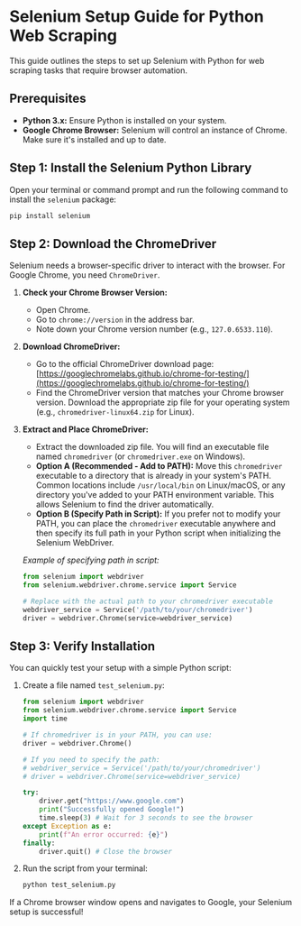 # Selenium Setup Guide for Python Web Scraping

This guide outlines the steps to set up Selenium with Python for web scraping tasks that require browser automation.

## Prerequisites

*   **Python 3.x:** Ensure Python is installed on your system.
*   **Google Chrome Browser:** Selenium will control an instance of Chrome. Make sure it's installed and up to date.

## Step 1: Install the Selenium Python Library

Open your terminal or command prompt and run the following command to install the `selenium` package:

```bash
pip install selenium
```

## Step 2: Download the ChromeDriver

Selenium needs a browser-specific driver to interact with the browser. For Google Chrome, you need `ChromeDriver`.

1.  **Check your Chrome Browser Version:**
    *   Open Chrome.
    *   Go to `chrome://version` in the address bar.
    *   Note down your Chrome version number (e.g., `127.0.6533.110`).

2.  **Download ChromeDriver:**
    *   Go to the official ChromeDriver download page: [https://googlechromelabs.github.io/chrome-for-testing/](https://googlechromelabs.github.io/chrome-for-testing/)
    *   Find the ChromeDriver version that matches your Chrome browser version. Download the appropriate zip file for your operating system (e.g., `chromedriver-linux64.zip` for Linux).

3.  **Extract and Place ChromeDriver:**
    *   Extract the downloaded zip file. You will find an executable file named `chromedriver` (or `chromedriver.exe` on Windows).
    *   **Option A (Recommended - Add to PATH):** Move this `chromedriver` executable to a directory that is already in your system's PATH. Common locations include `/usr/local/bin` on Linux/macOS, or any directory you've added to your PATH environment variable. This allows Selenium to find the driver automatically.
    *   **Option B (Specify Path in Script):** If you prefer not to modify your PATH, you can place the `chromedriver` executable anywhere and then specify its full path in your Python script when initializing the Selenium WebDriver.

    *Example of specifying path in script:*
    ```python
    from selenium import webdriver
    from selenium.webdriver.chrome.service import Service

    # Replace with the actual path to your chromedriver executable
    webdriver_service = Service('/path/to/your/chromedriver')
    driver = webdriver.Chrome(service=webdriver_service)
    ```

## Step 3: Verify Installation

You can quickly test your setup with a simple Python script:

1.  Create a file named `test_selenium.py`:

    ```python
    from selenium import webdriver
    from selenium.webdriver.chrome.service import Service
    import time

    # If chromedriver is in your PATH, you can use:
    driver = webdriver.Chrome()

    # If you need to specify the path:
    # webdriver_service = Service('/path/to/your/chromedriver')
    # driver = webdriver.Chrome(service=webdriver_service)

    try:
        driver.get("https://www.google.com")
        print("Successfully opened Google!")
        time.sleep(3) # Wait for 3 seconds to see the browser
    except Exception as e:
        print(f"An error occurred: {e}")
    finally:
        driver.quit() # Close the browser
    ```

2.  Run the script from your terminal:

    ```bash
    python test_selenium.py
    ```

If a Chrome browser window opens and navigates to Google, your Selenium setup is successful!
